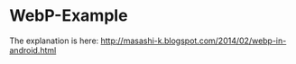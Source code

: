 WebP-Example
============

The explanation is here:
http://masashi-k.blogspot.com/2014/02/webp-in-android.html
